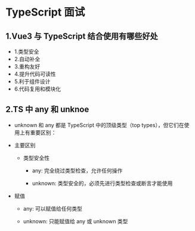 # TypeScript 面试

## 1.Vue3 与 TypeScript 结合使用有哪些好处

- 1.类型安全
- 2.自动补全
- 3.重构友好
- 4.提升代码可读性
- 5.利于组件设计
- 6.代码复用和模块化

## 2.TS 中 any 和 unknoe

- unknown 和 any 都是 TypeScript 中的顶级类型（top types），但它们在使用上有重要区别：

- 主要区别

  - 类型安全性

    - any: 完全绕过类型检查，允许任何操作

    - unknown: 类型安全的，必须先进行类型检查或断言才能使用

- 赋值

  - any: 可以赋值给任何类型

  - unknown: 只能赋值给 any 或 unknown 类型
